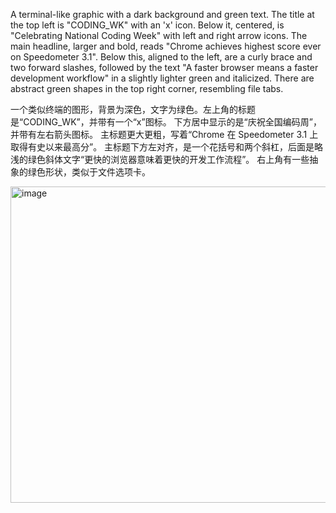 A terminal-like graphic with a dark background and green text. The title at the top left is "CODING_WK" with an 'x' icon. 
Below it, centered, is "Celebrating National Coding Week" with left and right arrow icons. 
The main headline, larger and bold, reads "Chrome achieves highest score ever on Speedometer 3.1". 
Below this, aligned to the left, are a curly brace and two forward slashes, followed by the text "A faster browser means a faster development workflow" in a slightly lighter green and italicized.
There are abstract green shapes in the top right corner, resembling file tabs.

一个类似终端的图形，背景为深色，文字为绿色。左上角的标题是“CODING_WK”，并带有一个“x”图标。
下方居中显示的是“庆祝全国编码周”，并带有左右箭头图标。
主标题更大更粗，写着“Chrome 在 Speedometer 3.1 上取得有史以来最高分”。
主标题下方左对齐，是一个花括号和两个斜杠，后面是略浅的绿色斜体文字“更快的浏览器意味着更快的开发工作流程”。
右上角有一些抽象的绿色形状，类似于文件选项卡。

<img width="900" height="506" alt="image" src="https://github.com/user-attachments/assets/b83a4052-87f1-46c9-b71a-1b013109c7ff" />
